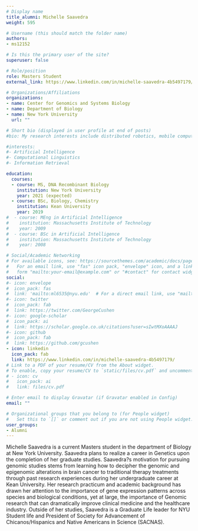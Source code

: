 ```yaml
---
# Display name
title_alumni: Michelle Saavedra
weight: 595

# Username (this should match the folder name)
authors:
- ms12152

# Is this the primary user of the site?
superuser: false

# Role/position
role: Masters Student
external_link: https://www.linkedin.com/in/michelle-saavedra-4b5497179/

# Organizations/Affiliations
organizations:
- name: Center for Genomics and Systems Biology
- name: Department of Biology
- name: New York University
  url: ""

# Short bio (displayed in user profile at end of posts)
#bio: My research interests include distributed robotics, mobile computing and programmable matter.

#interests:
#- Artificial Intelligence
#- Computational Linguistics
#- Information Retrieval

education:
  courses:
  - course: MS, DNA Recombinant Biology
    institution: New York University
    year: 2021 (expected)
  - course: BSc, Biology, Chemistry
    institution: Kean University
    year: 2019
#  - course: MEng in Artificial Intelligence
#    institution: Massachusetts Institute of Technology
#    year: 2009
#  - course: BSc in Artificial Intelligence
#    institution: Massachusetts Institute of Technology
#    year: 2008

# Social/Academic Networking
# For available icons, see: https://sourcethemes.com/academic/docs/page-builder/#icons
#   For an email link, use "fas" icon pack, "envelope" icon, and a link in the
#   form "mailto:your-email@example.com" or "#contact" for contact widget.
social:
#- icon: envelope
#  icon_pack: fas
#  link: 'mailto:ml6535@nyu.edu'  # For a direct email link, use "mailto:test@example.org".
#- icon: twitter
#  icon_pack: fab
#  link: https://twitter.com/GeorgeCushen
#- icon: google-scholar
#  icon_pack: ai
#  link: https://scholar.google.co.uk/citations?user=sIwtMXoAAAAJ
#- icon: github
#  icon_pack: fab
#  link: https://github.com/gcushen
- icon: linkedin
  icon_pack: fab
  link: https://www.linkedin.com/in/michelle-saavedra-4b5497179/
# Link to a PDF of your resume/CV from the About widget.
# To enable, copy your resume/CV to `static/files/cv.pdf` and uncomment the lines below.
# - icon: cv
#   icon_pack: ai
#   link: files/cv.pdf

# Enter email to display Gravatar (if Gravatar enabled in Config)
email: ""

# Organizational groups that you belong to (for People widget)
#   Set this to `[]` or comment out if you are not using People widget.
user_groups:
- Alumni
---
```


Michelle Saavedra is a current Masters student in the department of Biology at New York
University. Saavedra plans to realize a career in Genetics upon the completion of her graduate
studies. Saavedra?s motivation for pursuing genomic studies stems from learning how to
decipher the genomic and epigenomic alterations in brain cancer to traditional therapy
treatments through past research experiences during her undergraduate career at Kean
University. Her research practicum and academic background has drawn her attention to the
importance of gene expression patterns across species and biological conditions, yet at large,
the importance of Genomic research that can dramatically improve clinical medicine and the
healthcare industry. Outside of her studies, Saavedra is a Graduate Life leader for NYU Student
life and President of Society for Advancement of Chicanos/Hispanics and Native Americans in
Science (SACNAS).


